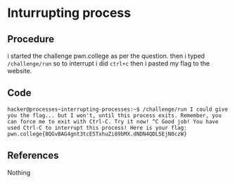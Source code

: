 # Inturrupting process

## Procedure
i started the challenge pwn.college
as per the question.
then i typed `/challenge/run`
so to interrupt i did `ctrl+c`
then i pasted my flag to the website.

## Code
`hacker@processes~interrupting-processes:~$ /challenge/run
I could give you the flag... but I won't, until this process exits. Remember,
you can force me to exit with Ctrl-C. Try it now!
^C
Good job! You have used Ctrl-C to interrupt this process! Here is your flag:
pwn.college{8QGvBAG4gnt3tcE5TxhuZi89bMX.dNDN4QDL5EjN0czW}`

## References
Nothing
